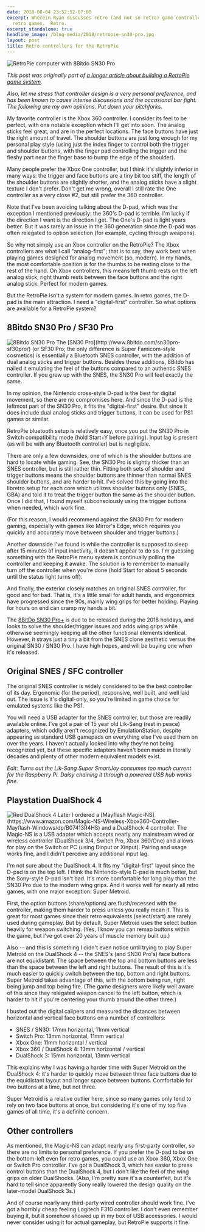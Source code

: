 ```yaml
---
date: 2018-08-04 23:52:52-07:00
excerpt: Wherein Ryan discusses retro (and not-so-retro) game controller options for
  retro games.  Retro.
excerpt_standalone: true
headline_image: /blog-media/2018/retropie-sn30-pro.jpg
layout: post
title: Retro controllers for the RetroPie
---
```

<img src="{{ site.url }}{{ site.baseurl }}/blog-media/2018/retropie-sn30-pro.jpg" alt="RetroPie computer with 8Bitdo SN30 Pro" class="img-responsive img-rounded img-lg">

*This post was originally part of [a longer article about building a RetroPie game system](https://www.finnie.org/2018/09/01/building-a-retropie-game-console/).*

*Also, let me stress that controller design is a very personal preference, and has been known to cause intense discussions and the occasional bar fight.  The following are my own opinions.  Put down your pitchforks.*

My favorite controller is the Xbox 360 controller.  I consider its feel to be perfect, with one notable exception which I'll get into soon.  The analog sticks feel great, and are in the perfect locations.  The face buttons have just the right amount of travel.  The shoulder buttons are just long enough for my personal play style (using just the index finger to control both the trigger and shoulder buttons, with the finger pad controlling the trigger and the fleshy part near the finger base to bump the edge of the shoulder).

Many people prefer the Xbox One controller, but I think it's slightly inferior in many ways: the trigger and face buttons are a tiny bit too stiff, the length of the shoulder buttons are slightly shorter, and the analog sticks have a slight texture I don't prefer.  Don't get me wrong, overall I still rate the One controller as a very close #2, but still prefer the 360 controller.

Note that I've been avoiding talking about the D-pad, which was the exception I mentioned previously: the 360's D-pad is terrible.  I'm lucky if the direction I want is the direction I get.  The One's D-pad is light years better.  But it was rarely an issue in the 360 generation since the D-pad was often relegated to option selection (for example, cycling through weapons).

So why not simply use an Xbox controller on the RetroPie?  The Xbox controllers are what I call "analog-first"; that is to say, they work best when playing games designed for analog movement (so, modern).  In my hands, the most comfortable position is for the thumbs to be resting close to the rest of the hand.  On Xbox controllers, this means left thumb rests on the left analog stick, right thumb rests between the face buttons and the right analog stick.  Perfect for modern games.

But the RetroPie isn't a system for modern games.  In retro games, the D-pad is the main attraction.  I need a "digital-first" controller.  So what options are available for a RetroPie system?

## 8Bitdo SN30 Pro / SF30 Pro

<img src="{{ site.url }}{{ site.baseurl }}/blog-media/2018/sn30-pro.png" alt="8Bitdo SN30 Pro" class="img-responsive img-rounded img-md pull-right">
The [SN30 Pro](http://www.8bitdo.com/sn30pro-sf30pro/) (or SF30 Pro; the only difference is Super Famicom-style cosmetics) is essentially a Bluetooth SNES controller, with the addition of dual analog sticks and trigger buttons.  Besides those additions, 8Bitdo has nailed it emulating the feel of the buttons compared to an authentic SNES controller.  If you grew up with the SNES, the SN30 Pro will feel exactly the same.

In my opinion, the Nintendo cross-style D-pad is the best for digital movement, so there are no compromises here.  And since the D-pad is the leftmost part of the SN30 Pro, it fits the "digital-first" desire.  But since it does include dual analog sticks and trigger buttons, it can be used for PS1 games or similar.

RetroPie bluetooth setup is relatively easy, once you put the SN30 Pro in Switch compatibility mode (hold Start+Y before pairing).  Input lag is present (as will be with any Bluetooth controller) but is negligible.

There are only a few downsides, one of which is the shoulder buttons are hard to locate while gaming.  See, the SN30 Pro is slightly thicker than an SNES controller, but is still rather thin.  Fitting both sets of shoulder and trigger buttons means the shoulder buttons are thinner than normal SNES shoulder buttons, and are harder to hit.  I've solved this by going into the libretro setup for each core which utilizes shoulder buttons only (SNES, GBA) and told it to treat the trigger button the same as the shoulder button.  Once I did that, I found myself subconsciously using the trigger buttons when needed, which work fine.

(For this reason, I would recommend against the SN30 Pro for modern gaming, especially with games like Mirror's Edge, which requires you quickly and accurately move between shoulder and trigger buttons.)

Another downside I've found is while the controller is supposed to sleep after 15 minutes of input inactivity, it doesn't appear to do so.  I'm guessing something with the RetroPie menu system is continually polling the controller and keeping it awake.  The solution is to remember to manually turn off the controller when you're done (hold Start for about 5 seconds until the status light turns off).

And finally, the exterior closely matches an original SNES controller, for good and for bad.  That is, it's a little small for adult hands, and ergonomics have progressed since the 90s, mainly wing grips for better holding.  Playing for hours on end can cramp my hands a bit.

The [8BitDo SN30 Pro+](http://www.nintendolife.com/news/2018/06/8bitdo_reveals_huge_range_of_bluetooth_controllers_all_compatible_with_nintendo_switch) is due to be released during the 2018 holidays, and looks to solve the shoulder/trigger issues and adds wing grips while otherwise seemingly keeping all the other functional elements identical.  However, it strays just a tiny a bit from the SNES clone aesthetic versus the original SN30 / SN30 Pro.  I have high hopes, and will be buying one when it's released.

## Original SNES / SFC controller

The original SNES controller is widely considered to be the best controller of its day.  Ergonomic (for the period), responsive, well built, and well laid out.  The issue is it's digital-only, so you're limited in game choice for emulated systems like the PS1.

You will need a USB adapter for the SNES controller, but those are readily available online.  I've got a pair of 15 year old Lik-Sang (rest in peace) adapters, which oddly aren't recognized by EmulationStation, despite appearing as standard USB gamepads on everything else I've used them on over the years.  I haven't actually looked into why they're not being recognized yet, but these specific adapters haven't been made in literally decades and plenty of other modern equivalent models exist.

*Edit: Turns out the Lik-Sang Super SmartJoy consumes too much current for the Raspberry Pi.  Daisy chaining it through a powered USB hub works fine.*

## Playstation DualShock 4

<img src="{{ site.url }}{{ site.baseurl }}/blog-media/2018/ds4-red.png" alt="Red DualShock 4" class="img-responsive img-rounded img-md pull-right">
Later I ordered a [Mayflash Magic-NS](https://www.amazon.com/Magic-NS-Wireless-Xbox360-Controller-Mayflash-Windows/dp/B07413R4HS) and a DualShock 4 controller.  The Magic-NS is a USB adapter which accepts nearly any mainstream wired or wireless controller (DualShock 3/4, Switch Pro, Xbox 360/One) and allows for play on the Switch or PC (using Dinput or Xinput).  Pairing and usage works fine, and I didn't perceive any additional input lag.

I'm not sure about the DualShock 4.  It fits my "digital-first" layout since the D-pad is on the top left.  I think the Nintendo-style D-pad is much better, but the Sony-style D-pad isn't bad.  It's more comfortable for long play than the SN30 Pro due to the modern wing grips.  And it works well for nearly all retro games, with one major exception: Super Metroid.

First, the option buttons (share/options) are flush/recessed with the controller, making them harder to press unless you really mean it.  This is great for most games since their retro equivalents (select/start) are rarely used during gameplay.  But by default, Super Metroid uses the select button heavily for weapon switching.  (Yes, I know you can remap buttons within the game, but I've got over 20 years of muscle memory built up.)

Also -- and this is something I didn't even notice until trying to play Super Metroid on the DualShock 4 -- the SNES's (and SN30 Pro's) face buttons are not equidistant.  The space between the top and bottom buttons are less than the space between the left and right buttons.  The result of this is it's much easier to quickly switch between the top, bottom and right buttons.  Super Metroid takes advantage of this, with the bottom being run, right being jump and top being fire.  (The game designers were likely well aware of this since they relegated weapon cancel to the left button, which is harder to hit if you're centering your thumb around the other three.)

I busted out the digital calipers and measured the distances between horizontal and vertical face buttons on a number of controllers:

* SNES / SN30: 17mm horizontal, 11mm vertical
* Switch Pro: 13mm horizontal, 11mm vertical
* Xbox One: 11mm horizontal / vertical
* Xbox 360 / DualShock 4: 13mm horizontal / vertical
* DualShock 3: 15mm horizontal, 13mm vertical

This explains why I was having a harder time with Super Metroid on the DualShock 4: it's harder to quickly move between three face buttons due to the equidistant layout and longer space between buttons.  Comfortable for two buttons at a time, but not three.

Super Metroid is a relative outlier here, since so many games only tend to rely on two face buttons at once, but considering it's one of my top five games of all time, it's a definite concern.

## Other controllers

As mentioned, the Magic-NS can adapt nearly any first-party controller, so there are no limits to personal preference.  If you prefer the D-pad to be on the bottom-left even for retro games, you could use an Xbox 360, Xbox One or Switch Pro controller.  I've got a DualShock 3, which has easier to press control buttons than the DualShock 4, but I don't like the feel of the wing grips on older DualShocks.  (Also, I'm pretty sure it's a counterfeit, but it's hard to tell since apparently Sony really lowered the design quality on the later-model DualShock 3s.)

And of course nearly any third-party wired controller should work fine.  I've got a horribly cheap feeling Logitech F310 controller.  I don't even remember buying it, but it somehow showed up in my box of USB accessories.  I would never consider using it for actual gameplay, but RetroPie supports it fine.
